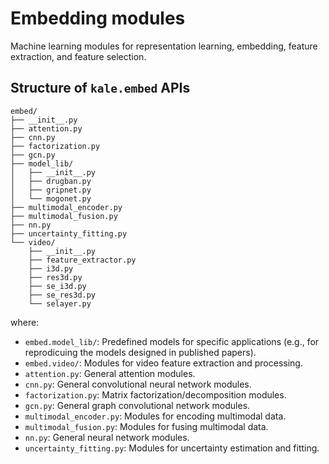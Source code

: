 # Embedding modules

Machine learning modules for representation learning, embedding, feature extraction, and feature selection.

## Structure of `kale.embed` APIs

```text
embed/
├── __init__.py
├── attention.py
├── cnn.py
├── factorization.py
├── gcn.py
├── model_lib/
│   ├── __init__.py
│   ├── drugban.py
│   ├── gripnet.py
│   └── mogonet.py
├── multimodal_encoder.py
├── multimodal_fusion.py
├── nn.py
├── uncertainty_fitting.py
└── video/
    ├── __init__.py
    ├── feature_extractor.py
    ├── i3d.py
    ├── res3d.py
    ├── se_i3d.py
    ├── se_res3d.py
    └── selayer.py
```

where:
- `embed.model_lib/`: Predefined models for specific applications (e.g., for reprodicuing the models designed in published papers).
- `embed.video/`: Modules for video feature extraction and processing.
- `attention.py`: General attention modules.
- `cnn.py`: General convolutional neural network modules.
- `factorization.py`: Matrix factorization/decomposition modules.
- `gcn.py`: General graph convolutional network modules.
- `multimodal_encoder.py`: Modules for encoding multimodal data.
- `multimodal_fusion.py`: Modules for fusing multimodal data.
- `nn.py`: General neural network modules.
- `uncertainty_fitting.py`: Modules for uncertainty estimation and fitting.
